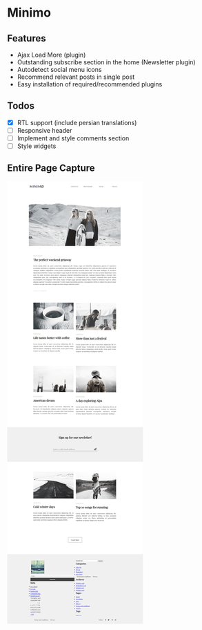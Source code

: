 # Minimo

## Features
* Ajax Load More (plugin)
* Outstanding subscribe section in the home (Newsletter plugin)
* Autodetect social menu icons
* Recommend relevant posts in single post
* Easy installation of required/recommended plugins

## Todos
- [x] RTL support (include persian translations)
- [ ] Responsive header
- [ ] Implement and style comments section
- [ ] Style widgets

## Entire Page Capture
![Minimo - Free Wordpress Theme](/minimo.png)
